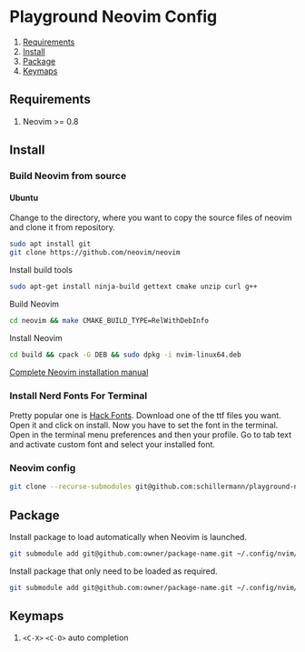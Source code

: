 # Playground Neovim Config

1. [Requirements](#requirements)
2. [Install](#install)
3. [Package](#package)
4. [Keymaps](#keymaps)

## Requirements

1. Neovim >= 0.8

## Install

### Build Neovim from source

#### Ubuntu

Change to the directory, where you want to copy the source files of neovim and clone it from repository.

```sh
sudo apt install git
git clone https://github.com/neovim/neovim
```

Install build tools

```sh
sudo apt-get install ninja-build gettext cmake unzip curl g++
```

Build Neovim

```sh
cd neovim && make CMAKE_BUILD_TYPE=RelWithDebInfo
```

Install Neovim

```sh
cd build && cpack -G DEB && sudo dpkg -i nvim-linux64.deb
```

[Complete Neovim installation manual](https://github.com/neovim/neovim/wiki/Building-Neovim)

### Install Nerd Fonts For Terminal

Pretty popular one is [Hack Fonts](https://github.com/ryanoasis/nerd-fonts/tree/master/patched-fonts/Hack).
Download one of the ttf files you want.
Open it and click on install.
Now you have to set the font in the terminal.
Open in the terminal menu preferences and then your profile.
Go to tab text and activate custom font and select your installed font.

### Neovim config

```sh
git clone --recurse-submodules git@github.com:schillermann/playground-nvim-config.git ~/.config/nvim
```

## Package

Install package to load automatically when Neovim is launched.

```sh
git submodule add git@github.com:owner/package-name.git ~/.config/nvim/pack/github/start/package-name
```

Install package that only need to be loaded as required.

```sh
git submodule add git@github.com:owner/package-name.git ~/.config/nvim/pack/github/opt/package-name
```

## Keymaps

1. `<C-X>` `<C-O>` auto completion
